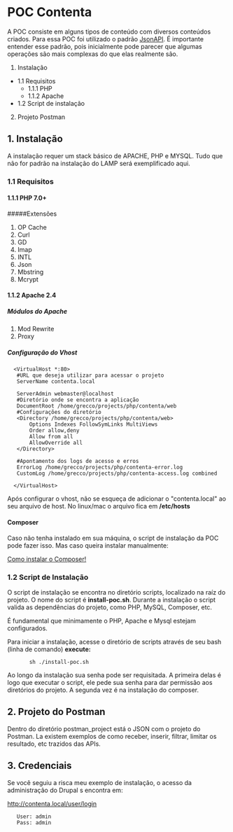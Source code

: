 # POC Contenta
A POC consiste em alguns tipos de conteúdo com diversos conteúdos criados.
Para essa POC foi utilizado o padrão [JsonAPI](https://jsonapi.org/). É importante entender esse padrão, pois inicialmente pode parecer que algumas operações são mais complexas do que elas realmente são.


1. Instalação
  * 1.1 Requisitos
      * 1.1.1 PHP
      * 1.1.2 Apache
  * 1.2 Script de instalação
2. Projeto Postman

## 1. Instalação
A instalação requer um stack básico de APACHE, PHP e MYSQL.
Tudo que não for padrão na instalação do LAMP será exemplificado aqui.

### 1.1 Requisitos
#### 1.1.1 PHP 7.0+

#####Extensões
  
   1. OP Cache
   2. Curl
   3. GD
   4. Imap
   5. INTL
   6. Json
   7. Mbstring
   8. Mcrypt
  
#### 1.1.2 Apache 2.4
  
##### Módulos do Apache
   1. Mod Rewrite
   2. Proxy
  
##### Configuração do Vhost
         
      <VirtualHost *:80>
       #URL que deseja utilizar para acessar o projeto
       ServerName contenta.local
     
       ServerAdmin webmaster@localhost
       #Diretório onde se encontra a aplicação
       DocumentRoot /home/grecco/projects/php/contenta/web
       #Configurações do diretório
       <Directory /home/grecco/projects/php/contenta/web>
           Options Indexes FollowSymLinks MultiViews
           Order allow,deny
           Allow from all
           AllowOverride all
       </Directory>
      
       #Apontamento dos logs de acesso e erros
       ErrorLog /home/grecco/projects/php/contenta-error.log
       CustomLog /home/grecco/projects/php/contenta-access.log combined
     
      </VirtualHost>
     
Após configurar o vhost, não se esqueça de adicionar o "contenta.local" ao seu arquivo de host.
No linux/mac o arquivo fica em **/etc/hosts**
#### Composer

Caso não tenha instalado em sua máquina, o script de instalação da POC pode fazer isso.
Mas caso queira instalar manualmente:

[Como instalar o Composer!](https://getcomposer.org/doc/00-intro.md)



### 1.2 Script de Instalação

O script de instalação se encontra no diretório scripts, localizado na raíz do projeto. O nome do script é **install-poc.sh**.
Durante a instalação o script valida as dependências do projeto, como PHP, MySQL, Composer, etc.

É fundamental que minimamente o PHP, Apache e Mysql estejam configurados.


Para iniciar a instalação, acesse o diretório de scripts através de seu bash (linha de comando) **execute:**
          
           sh ./install-poc.sh

Ao longo da instalação sua senha pode ser requisitada. A primeira delas é logo que executar o script, ele pede sua senha para dar permissão aos diretórios do projeto.
A segunda vez é na instalação do composer.

## 2. Projeto do Postman

Dentro do diretório postman_project está o JSON com o projeto do Postman.
La existem exemplos de como receber, inserir, filtrar, limitar os resultado, etc trazidos das APIs.


## 3. Credenciais

Se você seguiu a risca meu exemplo de instalação, o acesso da administração do Drupal s encontra em:

http://contenta.local/user/login

       User: admin
       Pass: admin

